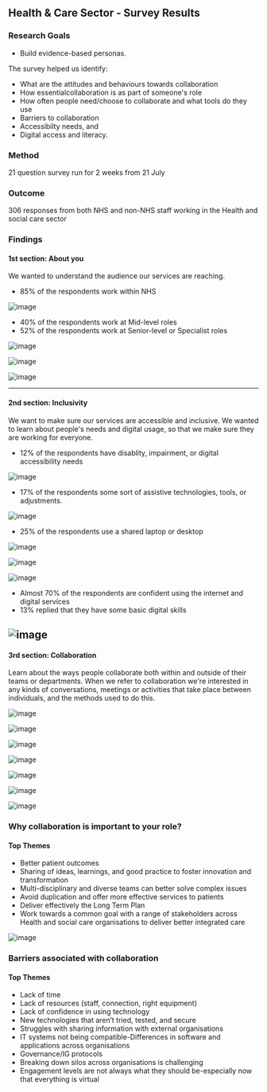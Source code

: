 ## Health & Care Sector - Survey Results

### Research Goals
- Build evidence-based personas.

The survey helped us identify:
- What are the attitudes and behaviours towards collaboration
- How essentialcollaboration is as part of someone's role
- How often people need/choose to collaborate and what tools do they use
- Barriers to collaboration
- Accessibilty needs, and
- Digital access and literacy.

### Method
21 question survey run for 2 weeks from 21 July

### Outcome
306 responses from both NHS and non-NHS staff working in the Health and social care sector

### Findings
#### 1st section: About you
We wanted to understand the audience our services are reaching. 

- 85% of the respondents work within NHS

![image](https://user-images.githubusercontent.com/84839501/141299770-9237f65a-d109-4702-b1cc-68fca1126433.png)

- 40% of the respondents work at Mid-level roles
- 52% of the respondents work at Senior-level or Specialist roles

![image](https://user-images.githubusercontent.com/84839501/141299821-c73c8092-9cee-4cb5-a57e-aa44ebb90d1c.png)

![image](https://user-images.githubusercontent.com/84839501/141299841-97c92bf3-73c9-45c2-866a-6fda841d716f.png)

![image](https://user-images.githubusercontent.com/84839501/144417412-62e92f54-e2e0-4353-ba32-aabe60d3a22c.png)

---
#### 2nd section: Inclusivity
We want to make sure our services are accessible and inclusive. We wanted to learn about people's needs and digital usage, so that we make sure they are working for everyone.

- 12% of the respondents have disablity, impairment, or digital accessibility needs

![image](https://user-images.githubusercontent.com/84839501/141299890-4e53a7d8-930f-436e-b744-7ec167d9b452.png)

- 17% of the respondents some sort of assistive technologies, tools, or adjustments.

![image](https://user-images.githubusercontent.com/84839501/141299944-4cf30c66-4153-438c-9b22-9797cb10aad3.png)

- 25% of the respondents use a shared laptop or desktop

![image](https://user-images.githubusercontent.com/84839501/141299982-6af52060-67af-449c-a452-bc086ad5fbf7.png)

![image](https://user-images.githubusercontent.com/84839501/141300007-aa98964a-8c0e-40d2-95a9-4af4c35bd0f7.png)

![image](https://user-images.githubusercontent.com/84839501/141300033-f671a2fc-d411-4788-b57c-8f02d9585061.png)

- Almost 70% of the respondents are confident using the internet and digital services
- 13% replied that they have some basic digital skills

![image](https://user-images.githubusercontent.com/84839501/141300095-6a958cea-8f04-447f-be17-74dfb3ed5864.png)
---
#### 3rd section: Collaboration
Learn about the ways people collaborate both within and outside of their teams or departments. When we refer to collaboration we're interested in any kinds of conversations, meetings or activities that take place between individuals, and the methods used to do this.

![image](https://user-images.githubusercontent.com/84839501/141300133-ae2934dd-9434-41ab-8f9a-102934e6056c.png)

![image](https://user-images.githubusercontent.com/84839501/141300176-515d1509-b8f4-45af-be0c-01fc5873373a.png)

![image](https://user-images.githubusercontent.com/84839501/141300194-8efb06a4-fbd0-4125-80b4-80a7af0124b9.png)

![image](https://user-images.githubusercontent.com/84839501/141300219-0c3d5a54-78b7-4856-b227-fc5b65238e71.png)

![image](https://user-images.githubusercontent.com/84839501/141300245-952d216a-4ec4-4421-bd78-3b08cb0adf98.png)

![image](https://user-images.githubusercontent.com/84839501/141300280-42e103d6-4cf0-400f-bd63-c90bf6322da4.png)

![image](https://user-images.githubusercontent.com/84839501/141300314-11590563-1d9d-4c48-b561-4c5bfa0e34dc.png)

### Why collaboration is important to your role?

#### Top Themes

- Better patient outcomes
- Sharing of ideas, learnings, and good practice to foster innovation and transformation
- Multi-disciplinary and diverse teams can better solve complex issues
- Avoid duplication and offer more effective services to patients
- Deliver effectively the Long Term Plan
- Work towards a common goal with a range of stakeholders across Health and social care organisations to deliver better integrated care

![image](https://user-images.githubusercontent.com/84839501/144417753-bfd40d1c-0fca-4dc1-8074-77b8fa7355cf.png)

### Barriers associated with collaboration

#### Top Themes

- Lack of time 
- Lack of resources (staff, connection, right equipment)
- Lack of confidence in using technology
- New technologies that aren’t tried, tested, and secure
- Struggles with sharing information with external organisations
- IT systems not being compatible-Differences in software and applications across organisations
- Governance/IG protocols
- Breaking down silos across organisations is challenging
- Engagement levels are not always what they should be-especially now that everything is virtual

